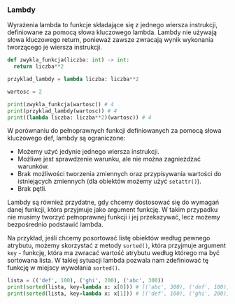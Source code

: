 
### Lambdy

Wyrażenia lambda to funkcje składające się z jednego wiersza instrukcji, definiowane za pomocą słowa kluczowego lambda. Lambdy nie używają słowa kluczowego return, ponieważ zawsze zwracają wynik wykonania tworzącego je wiersza instrukcji.

```python
def zwykla_funkcja(liczba: int) -> int:
  return liczba**2

przyklad_lambdy = lambda liczba: liczba**2

wartosc = 2

print(zwykla_funkcja(wartosc)) # 4
print(przyklad_lambdy(wartosc)) # 4
print((lambda liczba: liczba**2)(wartosc)) # 4
```

W porównaniu do pełnoprawnych funkcji definiowanych za pomocą słowa kluczowego def, lambdy są ograniczone:

- Możemy użyć jedynie jednego wiersza instrukcji.
- Możliwe jest sprawdzenie warunku, ale nie można zagnieżdżać warunków.
- Brak możliwości tworzenia zmiennych oraz przypisywania wartości do istniejących zmiennych (dla obiektów możemy użyć <code>setattr()</code>).
- Brak pętli.
  
Lambdy są również przydatne, gdy chcemy dostosować się do wymagań danej funkcji, która przyjmuje jako argument funkcję. W takim przypadku nie musimy tworzyć pełnoprawnej funkcji i jej przekazywać, lecz możemy bezpośrednio podstawić lambda.

Na przykład, jeśli chcemy posortować listę obiektów według pewnego atrybutu, możemy skorzystać z metody `sorted()`, która przyjmuje argument `key` - funkcję, która ma zwracać wartość atrybutu według którego ma być sortowana lista. W takiej sytuacji lambda pozwala nam zdefiniować tę funkcję w miejscy wywołania `sorted()`.

```python
lista = (('def', 100), ('ghi', 200), ('abc', 300))
print(sorted(lista, key=lambda x: x[0])) # [('abc', 300), ('def', 100), ('ghi', 200)]
print(sorted(lista, key=lambda x: x[1])) # [('def', 100), ('ghi', 200), ('abc', 300)]
```
